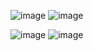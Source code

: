 ![image](https://github.com/user-attachments/assets/469993c6-8c8a-4da9-8303-370428dab7c4)
![image](https://github.com/user-attachments/assets/e798563c-2a4f-46d2-a95b-849cbda33b3c)

![image](https://github.com/user-attachments/assets/b28ddd69-aae0-4ec1-90ae-d9352d2c22aa)
![image](https://github.com/user-attachments/assets/62780767-abd2-4409-8572-c7838c49fdef)
